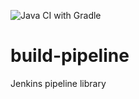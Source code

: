 ![Java CI with Gradle](https://github.com/tpeetz/build-pipeline/workflows/Java%20CI%20with%20Gradle/badge.svg)

# build-pipeline
Jenkins pipeline library
